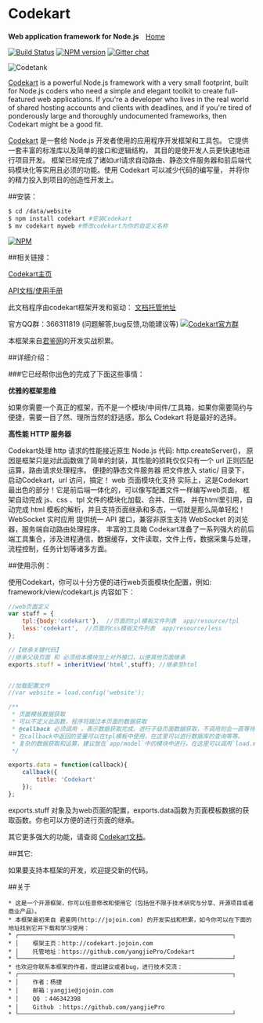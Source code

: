 
Codekart
========

**Web application framework for Node.js**　[Home](http://codekart.jojoin.com/)
 
[![Build Status](https://secure.travis-ci.org/Automattic/socket.io.png)](http://travis-ci.org/Automattic/socket.io)
[![NPM version](https://badge.fury.io/js/codekart.svg)](http://badge.fury.io/js/codekart)
[![Gitter chat](https://badges.gitter.im/yangjiePro/Codekart.png)](https://gitter.im/yangjiePro/Codekart)

![Codetank](http://codekart.jojoin.com/cssimg/codekart/banner.png)

[Codekart](http://codekart.jojoin.com/) is a powerful Node.js framework with a very small footprint, built for Node.js coders who need a simple and elegant toolkit to create full-featured web applications. If you're a developer who lives in the real world of shared hosting accounts and clients with deadlines, and if you're tired of ponderously large and thoroughly undocumented frameworks, then Codekart might be a good fit.

[Codekart](http://codekart.jojoin.com/) 是一套给 Node.js 开发者使用的应用程序开发框架和工具包。 它提供一套丰富的标准库以及简单的接口和逻辑结构， 其目的是使开发人员更快速地进行项目开发。 框架已经完成了诸如url请求自动路由、静态文件服务器和前后端代码模块化等实用且必须的功能。使用 Codekart 可以减少代码的编写量， 并将你的精力投入到项目的创造性开发上。


##安装：

```bash
$ cd /data/website
$ npm install codekart #安装Codekart
$ mv codekart myweb #修改codekart为你的自定义名称
```

[![NPM](https://nodei.co/npm/codekart.png?downloads=true&start=true)](https://nodei.co/npm/codekart/)


##相关链接：

[Codekart主页](http://codekart.jojoin.com/)

[API文档/使用手册](http://docs.codekart.jojoin.com/)

此文档程序由codekart框架开发和驱动：
[文档托管地址](https://github.com/myworld4059/docs.codekart)

官方QQ群：366311819 (问题解答,bug反馈,功能建议等)
[![Codekart官方群](http://pub.idqqimg.com/wpa/images/group.png)](http://shang.qq.com/wpa/qunwpa?idkey=f1c376034f496a66d144e4cca4ff7beb2e2fd8aed89c5b81b3ba7a435f031e68)

本框架来自[君鉴网](http://jojoin.com/)的开发实战积累。


##详细介绍：

###它已经帮你出色的完成了下面这些事情：

**优雅的框架思维**

如果你需要一个真正的框架，而不是一个模块/中间件/工具箱，如果你需要简约与便捷，需要一目了然、理所当然的舒适感，那么 Codekart 将是最好的选择。

**高性能 HTTP 服务器**

Codekart处理 http 请求的性能接近原生 Node.js 代码: http.createServer()， 原因是框架只是对此函数做了简单的封装，其性能的损耗仅仅只有一个 url 正则匹配运算，路由请求处理程序。
便捷的静态文件服务器
把文件放入 static/ 目录下，启动Codekart，url 访问，搞定！
web 页面模块化支持
实际上，这是Codekart最出色的部分！它是前后端一体化的，可以像写配置文件一样编写web页面， 框架自动完成 js、css 、tpl 文件的模块化加载、合并、压缩， 并在html里引用，自动完成 html 模板的解析，并且支持页面继承和多态，一切就是那么简单轻松！
WebSocket 实时应用
提供统一 API 接口，兼容非原生支持 WebSocket 的浏览器，服务端自动路由处理程序。
丰富的工具箱
Codekart准备了一系列强大的前后端工具集合，涉及进程通信，数据缓存，文件读取，文件上传，数据采集与处理，流程控制，任务计划等诸多方面。

##使用示例：

使用Codekart，你可以十分方便的进行web页面模块化配置，例如: framework/view/codekart.js 内容如下：

```javascript
//web页面定义
var stuff = {
    tpl:{body:'codekart'},  //页面的tpl模板文件列表  app/resource/tpl
    less:'codekart',  //页面的css模板文件列表  app/resource/less
};

//【继承关键代码】
//继承父级页面 和 必须给本模块加上对外接口，以便其他页面继承
exports.stuff = inheritView('html',stuff); //继承至html


//加载配置文件
//var website = load.config('website');

/**
 * 页面模板数据获取
 * 可以不定义此函数，程序将跳过本页面的数据获取
 * @callback 必须调用 ，表示数据获取完成，进行子级页面数据获取，不调用则会一直等待不能进行下一步！！！
 * 在callback中返回的变量可以在tpl模板中使用，在这里可以进行数据库的查询等等。
 * 复杂的数据获取和运算，建议放在`app/model`中的模块中进行，在这里可以调用`load.model('model')`加载。
 */

exports.data = function(callback){
    callback({
        title: 'Codekart'
    });
};
```

exports.stuff 对象及为web页面的配置，exports.data函数为页面模板数据的获取函数。你也可以方便的进行页面的继承。

其它更多强大的功能，请查阅 [Codekart文档](http://docs.codekart.jojoin.com/)。

##其它:

如果要支持本框架的开发，欢迎提交新的代码。

##关于

```
* 这是一个开源框架，你可以任意修改和使用它（包括但不限于技术研究与分享、开源项目或者商业产品）。
* 本框架最初来自 君鉴网(http://jojoin.com) 的开发实战和积累，如今你可以在下面的地址找到它并下载和学习使用：
* ┌─────────────────────────────────────────────────────────────┐
* │    框架主页：http://codekart.jojoin.com
* │    托管地址：https://github.com/yangjiePro/Codekart
* └─────────────────────────────────────────────────────────────┘
* 也欢迎你联系本框架的作者，提出建议或者bug，进行技术交流：
* ┌─────────────────────────────────────────────────────────────┐
* │    作者：杨捷
* │    邮箱：yangjie@jojoin.com
* │    QQ ：446342398
* │    Github ：https://github.com/yangjiePro
* └─────────────────────────────────────────────────────────────┘
```

